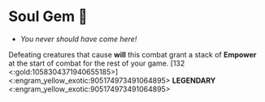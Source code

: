  # **Soul Gem** 🧪
- *You never should have come here!*

Defeating creatures that cause __will__ this combat grant a stack of __Empower__ at the start of combat for the rest of your game.  [132 <:gold:1058304371940655185>]
<:engram_yellow_exotic:905174973491064895> __LEGENDARY__ <:engram_yellow_exotic:905174973491064895>
